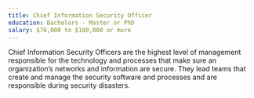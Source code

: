 ```yaml
---
title: Chief Information Security Officer
education: Bachelors - Master or PhD
salary: $70,000 to $100,000 or more
---
```

Chief Information Security Officers are the highest level of management responsible for the technology and processes that make sure an organization’s networks and information are secure. They lead teams that create and manage the security software and processes and are responsible during security disasters.